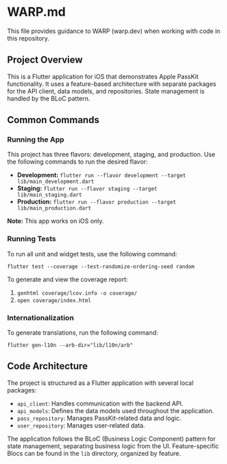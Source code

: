 # WARP.md

This file provides guidance to WARP (warp.dev) when working with code in this repository.

## Project Overview

This is a Flutter application for iOS that demonstrates Apple PassKit functionality. It uses a feature-based architecture with separate packages for the API client, data models, and repositories. State management is handled by the BLoC pattern.

## Common Commands

### Running the App

This project has three flavors: development, staging, and production. Use the following commands to run the desired flavor:

*   **Development:** `flutter run --flavor development --target lib/main_development.dart`
*   **Staging:** `flutter run --flavor staging --target lib/main_staging.dart`
*   **Production:** `flutter run --flavor production --target lib/main_production.dart`

**Note:** This app works on iOS only.

### Running Tests

To run all unit and widget tests, use the following command:

`flutter test --coverage --test-randomize-ordering-seed random`

To generate and view the coverage report:

1.  `genhtml coverage/lcov.info -o coverage/`
2.  `open coverage/index.html`

### Internationalization

To generate translations, run the following command:

`flutter gen-l10n --arb-dir="lib/l10n/arb"`

## Code Architecture

The project is structured as a Flutter application with several local packages:

*   `api_client`: Handles communication with the backend API.
*   `api_models`: Defines the data models used throughout the application.
*   `pass_repository`: Manages PassKit-related data and logic.
*   `user_repository`: Manages user-related data.

The application follows the BLoC (Business Logic Component) pattern for state management, separating business logic from the UI. Feature-specific Blocs can be found in the `lib` directory, organized by feature.

